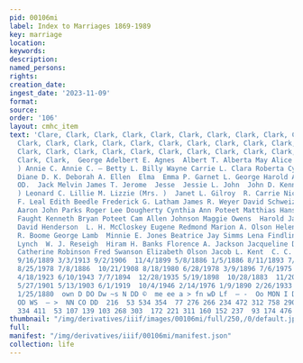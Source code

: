 ```yaml
---
pid: 00106mi
label: Index to Marriages 1869-1989
key: marriage
location: 
keywords: 
description: 
named_persons: 
rights: 
creation_date: 
ingest_date: '2023-11-09'
format: 
source: 
order: '106'
layout: cmhc_item
text: 'Clare, Clark, Clark, Clark, Clark, Clark, Clark, Clark, Clark, Clark, Clark,
  Clark, Clark, Clark, Clark, Clark, Clark, Clark, Clark, Clark, Clark, Clark, Clark,
  Clark, Clark, Clark, Clark, Clark, Clark, Clark, Clark, Clark, Clark, Clark, Clark,
  Clark, Clark,  George Adelbert E. Agnes  Albert T. Alberta May Alice P. Annie (Mrs.
  ) Annie C. Annie C. — Betty L. Billy Wayne Carrie L. Clara Roberta Cynthia Ann Cynthia
  Diane D. K. Deborah A. Ellen  Elma  Emma P. Garnet L. George Harold A. Ida May  J.
  OD.  Jack Melvin James T. Jerome  Jesse  Jessie L. John  John D. Kenneth Laura (Mrs.
  ) Leonard C. Lillie M. Lizzie (Mrs. )  Janet L. Gilroy  R. Carrie Nichols Edward
  F. Leal Edith Beedle Frederick G. Latham James R. Weyer David Schweizer  S. W. McConnell
  Aaron John Parks Roger Lee Dougherty Cynthia Ann Poteet Matthias Hanson Frank Arthur
  Faught Kenneth Bryan Poteet Cam Allen Johnson Maggie Owens  Harold James Luster
  David Henderson  L. H. McCloskey Eugene Redmond Marion A. Olson Helena Ahern  Alice
  R. Boome George Lamb  Minnie E. Jones Beatrice Jay Simms Lena Findling  Ellen A.
  Lynch  W. J. Reseigh  Hiram H. Banks Florence A. Jackson Jacqueline D. Colucci Ann
  Catherine Robinson Fred Swanson Elizabeth Olson Jacob L. Kent  C. C. Martin  96  11/17/1929
  9/16/1889 3/3/1913 9/2/1906  11/4/1899 5/8/1886 1/5/1886 8/11/1893 7/29/1910 6/1/1956
  8/25/1978 7/8/1886  10/21/1908 8/18/1980 6/28/1978 3/9/1896 7/6/1975 5/2/1899 9/22/1899
  4/18/1923 6/10/1943 7/7/1894  12/28/1935 5/19/1898  10/28/1883  11/20/1949 1/10/1887  11/23/1891
  5/27/1901 5/13/1903 6/1/1919  10/4/1946 2/14/1976 1/9/1890 2/26/1933  10/24/1906
  1/25/1880  own D DO Dw ~s N DD ©  me ee a > fn wD Lf  — -  Oo MON I DO WUO ON DDO
  OD WS  — >  NN CO DD  216  53 534 354  77 276 266 234 472 312 758 290 430 987 737
  334 411  53 107 139 103 268 303  172 221 311 160 152 237  93 174 476  72 249 363  56 '
thumbnail: "/img/derivatives/iiif/images/00106mi/full/250,/0/default.jpg"
full: 
manifest: "/img/derivatives/iiif/00106mi/manifest.json"
collection: life
---
```

